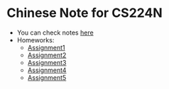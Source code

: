 # Chinese Note for CS224N
- You can check notes [here](./note_cs_224n.pdf)
- Homeworks:
  - [Assignment1](./a1)
  - [Assignment2](./a2)
  - [Assignment3](./a3)
  - [Assignment4](./a4)
  - [Assignment5](./a5)


